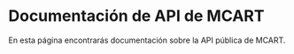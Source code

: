 # Documentación de API de MCART
En esta página encontrarás documentación sobre la API pública de MCART.
